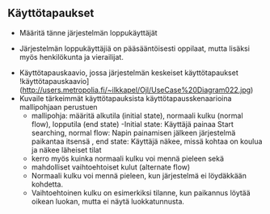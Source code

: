 ## Käyttötapaukset

* Määritä tänne järjestelmän loppukäyttäjät
 - Järjestelmän loppukäyttäjiä on pääsääntöisesti oppilaat, mutta lisäksi myös henkilökunta ja vierailijat.
* Käyttötapauskaavio, jossa järjestelmän keskeiset käyttötapaukset
 !käyttötapauskaavio](http://users.metropolia.fi/~ilkkapel/Ojl/UseCase%20Diagram022.jpg)
* Kuvaile tärkeimmät käyttötapauksista käyttötapausskenaarioina mallipohjaan perustuen
  * mallipohja: määritä alkutila (initial state), normaali kulku (normal flow), lopputila (end state)
   -Initial state: Käyttäjä painaa Start searching, normal flow: Napin painamisen jälkeen järjestelmä paikantaa itsensä , end state: Käyttäjä näkee, missä kohtaa on koulua ja näkee läheiset tilat
  * kerro myös kuinka normaali kulku voi mennä pieleen sekä
  * mahdolliset vaihtoehtoiset kulut (alternate flow)
  - Normaali kulku voi mennä pieleen, kun järjestelmä ei löydäkkään kohdetta.
  - Vaihtoehtoinen kulku on esimerkiksi tilanne, kun paikannus löytää oikean luokan, mutta ei näytä luokkatunnusta.
